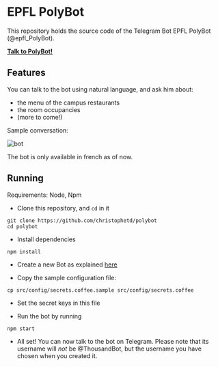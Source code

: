 # EPFL PolyBot

This repository holds the source code of the Telegram Bot EPFL PolyBot (@epfl_PolyBot).

[**Talk to PolyBot!**](https://telegram.me/epfl_polybot)

## Features

You can talk to the bot using natural language, and ask him about:
- the menu of the campus restaurants
- the room occupancies
- (more to come!)

Sample conversation:

![bot](https://cloud.githubusercontent.com/assets/136675/18413587/8a40d208-77b4-11e6-87f5-7660b81c9afb.PNG)

The bot is only available in french as of now.

## Running

Requirements: Node, Npm

- Clone this repository, and `cd` in it

```
git clone https://github.com/christophetd/polybot
cd polybot
```
- Install dependencies

```
npm install
```
- Create a new Bot as explained [here](https://core.telegram.org/bots#3-how-do-i-create-a-bot)

- Copy the sample configuration file:

```
cp src/config/secrets.coffee.sample src/config/secrets.coffee
```
- Set the secret keys in this file

- Run the bot by running

```
npm start
```

- All set! You can now talk to the bot on Telegram. Please note that its username will *not* be @ThousandBot, but the username you have chosen when you created it.
